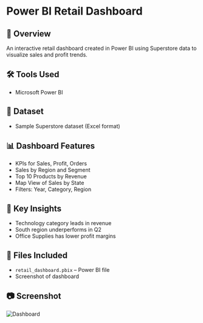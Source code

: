 # Power BI Retail Dashboard

## 🧾 Overview
An interactive retail dashboard created in Power BI using Superstore data to visualize sales and profit trends.

## 🛠️ Tools Used
- Microsoft Power BI

## 📂 Dataset
- Sample Superstore dataset (Excel format)

## 📊 Dashboard Features
- KPIs for Sales, Profit, Orders
- Sales by Region and Segment
- Top 10 Products by Revenue
- Map View of Sales by State
- Filters: Year, Category, Region

## 🎯 Key Insights
- Technology category leads in revenue
- South region underperforms in Q2
- Office Supplies has lower profit margins

## 📎 Files Included
- `retail_dashboard.pbix` – Power BI file
- Screenshot of dashboard

## 📷 Screenshot
![Dashboard](dashboard_screenshot.jpg)

